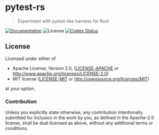 # pytest-rs

> Experiment with pytest-like harness for Rust

[![Documentation](https://img.shields.io/badge/docs-master-blue.svg)][Documentation]
![License](https://img.shields.io/crates/l/pytest-rs.svg)
[![Crates Status](https://img.shields.io/crates/v/pytest-rs.svg)](https://crates.io/crates/pytest-rs)

## License

Licensed under either of

 * Apache License, Version 2.0, ([LICENSE-APACHE](LICENSE-APACHE) or http://www.apache.org/licenses/LICENSE-2.0)
 * MIT license ([LICENSE-MIT](LICENSE-MIT) or http://opensource.org/licenses/MIT)

at your option.

### Contribution

Unless you explicitly state otherwise, any contribution intentionally
submitted for inclusion in the work by you, as defined in the Apache-2.0
license, shall be dual licensed as above, without any additional terms or
conditions.

[Crates.io]: https://crates.io/crates/pytest-rs
[Documentation]: https://docs.rs/pytest-rs

